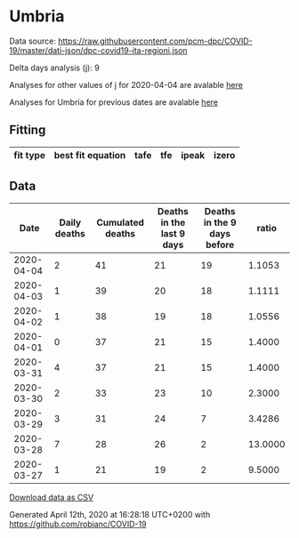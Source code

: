 # Umbria

Data source: https://raw.githubusercontent.com/pcm-dpc/COVID-19/master/dati-json/dpc-covid19-ita-regioni.json

Delta days analysis (j): 9

Analyses for other values of j for 2020-04-04 are avalable [here](../README.md)

Analyses for Umbria for previous dates are avalable [here](../../README.md)

## Fitting 
|fit type|best fit equation|tafe|tfe|ipeak|izero|
|-------|-----|--------|------|---|---|

## Data
|Date|Daily deaths|Cumulated deaths|Deaths in the last 9 days|Deaths in the 9 days before|ratio|
|----|----------|-----------|-------|--------------------|-----|
|2020-04-04|2|41|21|19|1.1053|
|2020-04-03|1|39|20|18|1.1111|
|2020-04-02|1|38|19|18|1.0556|
|2020-04-01|0|37|21|15|1.4000|
|2020-03-31|4|37|21|15|1.4000|
|2020-03-30|2|33|23|10|2.3000|
|2020-03-29|3|31|24|7|3.4286|
|2020-03-28|7|28|26|2|13.0000|
|2020-03-27|1|21|19|2|9.5000|

[Download data as CSV](COVID-19_umbria_j9_2020-04-04.csv)

Generated April 12th, 2020 at 16:28:18 UTC+0200 with https://github.com/robianc/COVID-19
